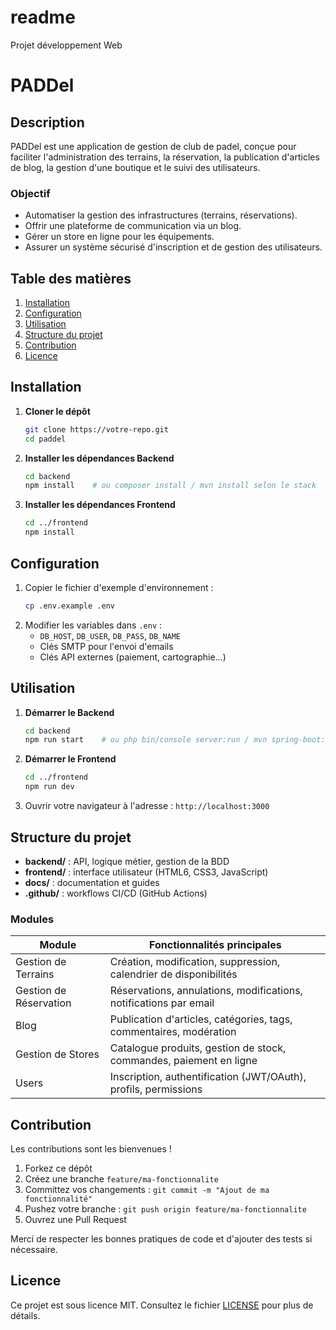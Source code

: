 # readme
Projet développement Web
# PADDel

## Description
PADDel est une application de gestion de club de padel, conçue pour faciliter l'administration des terrains, la réservation, la publication d'articles de blog, la gestion d'une boutique et le suivi des utilisateurs.

### Objectif
- Automatiser la gestion des infrastructures (terrains, réservations).
- Offrir une plateforme de communication via un blog.
- Gérer un store en ligne pour les équipements.
- Assurer un système sécurisé d'inscription et de gestion des utilisateurs.

## Table des matières
1. [Installation](#installation)
2. [Configuration](#configuration)
3. [Utilisation](#utilisation)
4. [Structure du projet](#structure-du-projet)
5. [Contribution](#contribution)
6. [Licence](#licence)

## Installation
1. **Cloner le dépôt**
    ```bash
    git clone https://votre-repo.git
    cd paddel
    ```
2. **Installer les dépendances Backend**
    ```bash
    cd backend
    npm install    # ou composer install / mvn install selon le stack
    ```
3. **Installer les dépendances Frontend**
    ```bash
    cd ../frontend
    npm install
    ```

## Configuration
1. Copier le fichier d'exemple d'environnement :
    ```bash
    cp .env.example .env
    ```
2. Modifier les variables dans `.env` :
    - `DB_HOST`, `DB_USER`, `DB_PASS`, `DB_NAME`
    - Clés SMTP pour l'envoi d'emails
    - Clés API externes (paiement, cartographie…)

## Utilisation
1. **Démarrer le Backend**
    ```bash
    cd backend
    npm run start    # ou php bin/console server:run / mvn spring-boot:run
    ```
2. **Démarrer le Frontend**
    ```bash
    cd ../frontend
    npm run dev
    ```
3. Ouvrir votre navigateur à l'adresse : `http://localhost:3000`

## Structure du projet
- **backend/** : API, logique métier, gestion de la BDD
- **frontend/** : interface utilisateur (HTML6, CSS3, JavaScript)
- **docs/** : documentation et guides
- **.github/** : workflows CI/CD (GitHub Actions)

### Modules
| Module                   | Fonctionnalités principales                                           |
|--------------------------|------------------------------------------------------------------------|
| Gestion de Terrains      | Création, modification, suppression, calendrier de disponibilités      |
| Gestion de Réservation   | Réservations, annulations, modifications, notifications par email      |
| Blog                     | Publication d'articles, catégories, tags, commentaires, modération     |
| Gestion de Stores        | Catalogue produits, gestion de stock, commandes, paiement en ligne     |
| Users                    | Inscription, authentification (JWT/OAuth), profils, permissions         |

## Contribution
Les contributions sont les bienvenues ! 
1. Forkez ce dépôt
2. Créez une branche `feature/ma-fonctionnalite`
3. Committez vos changements : `git commit -m "Ajout de ma fonctionnalité"`
4. Pushez votre branche : `git push origin feature/ma-fonctionnalite`
5. Ouvrez une Pull Request

Merci de respecter les bonnes pratiques de code et d'ajouter des tests si nécessaire.

## Licence
Ce projet est sous licence MIT. Consultez le fichier [LICENSE](./LICENSE) pour plus de détails.
